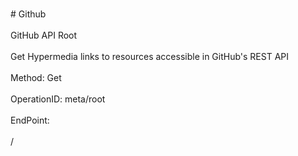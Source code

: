 <br>#     Github</br>
<br>GitHub API Root</br>
<br>Get Hypermedia links to resources accessible in GitHub's REST API</br>
<br>Method: Get</br>
<br>OperationID: meta/root</br>
<br>EndPoint:</br>
<br>/</br>
